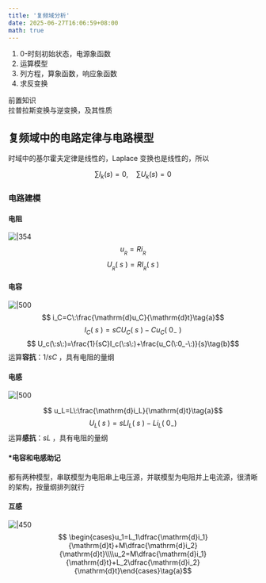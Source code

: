 ```yaml
---
title: '复频域分析'
date: 2025-06-27T16:06:59+08:00
math: true
---
```


1. 0-时刻初始状态，电源象函数
2. 运算模型
3. 列方程，算象函数，响应象函数
4. 求反变换  

前置知识  
拉普拉斯变换与逆变换，及其性质  

## 复频域中的电路定律与电路模型  

时域中的基尔霍夫定律是线性的，Laplace 变换也是线性的，所以  

$$
 \sum I_k(s)=0 ,\quad \sum U_k(s)=0
$$
### 电路建模  
#### 电阻  
![|354](https://huarenjianimg.oss-cn-nanjing.aliyuncs.com/image/20250627202738681.png)
$$ u_{_R}=Ri_{_R} \tag{a}$$
$$ U_{_R}(\:s\:)=RI_{_R}(\:s\:)\tag{b}$$
#### 电容  
![|500](https://huarenjianimg.oss-cn-nanjing.aliyuncs.com/image/20250627203101621.png)
$$ i_C=C\:\frac{\mathrm{d}u_C}{\mathrm{d}t}\tag{a}$$
$$ I_C(\:s\:)=sCU_C(\:s\:)-Cu_C(\:0_-\:)\tag{c}$$
$$ U_c(\:s\:)=\frac{1}{sC}I_c(\:s\:)+\frac{u_C(\:0_-\:)}{s}\tag{b}$$
运算**容抗**：$1/sC$ ，具有电阻的量纲
#### 电感  
![|500](https://huarenjianimg.oss-cn-nanjing.aliyuncs.com/image/20250627210532194.png)

$$ u_L=L\:\frac{\mathrm{d}i_L}{\mathrm{d}t}\tag{a}$$
$$ U_{L}(\:s\:)=sLI_{L}(\:s\:)-Li_{L}(\:0_{-})$$
运算**感抗**：$sL$ ，具有电阻的量纲  
#### \*电容和电感助记  
都有两种模型，串联模型为电阻串上电压源，并联模型为电阻并上电流源，很清晰的架构，按量纲排列就行  
#### 互感  
![|450](https://huarenjianimg.oss-cn-nanjing.aliyuncs.com/image/20250627212519927.png)
$$ \begin{cases}u_1=L_1\dfrac{\mathrm{d}i_1}{\mathrm{d}t}+M\dfrac{\mathrm{d}i_2}{\mathrm{d}t}\\\\u_2=M\dfrac{\mathrm{d}i_1}{\mathrm{d}t}+L_2\dfrac{\mathrm{d}i_2}{\mathrm{d}t}\end{cases}\tag{a}$$

